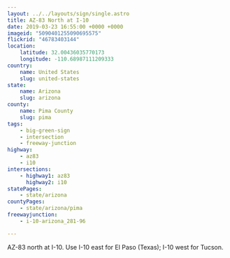 ```yaml
---
layout: ../../layouts/sign/single.astro
title: AZ-83 North at I-10
date: 2019-03-23 16:55:00 +0000 +0000
imageid: "5090401255090695575"
flickrid: "46783403144"
location:
    latitude: 32.00436035770173
    longitude: -110.68987111209333
country:
    name: United States
    slug: united-states
state:
    name: Arizona
    slug: arizona
county:
    name: Pima County
    slug: pima
tags:
    - big-green-sign
    - intersection
    - freeway-junction
highway:
    - az83
    - i10
intersections:
    - highway1: az83
      highway2: i10
statePages:
    - state/arizona
countyPages:
    - state/arizona/pima
freewayjunction:
    - i-10-arizona_281-96

---
```

AZ-83 north at I-10.  Use I-10 east for El Paso (Texas); I-10 west for Tucson.